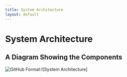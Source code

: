 ```yaml
---
title: System Architecture
layout: default
---
```


# System Architecture

## A Diagram Showing the Components


![GitHub](./images/system-architecture.jpg")
Format:![System Architecture]

